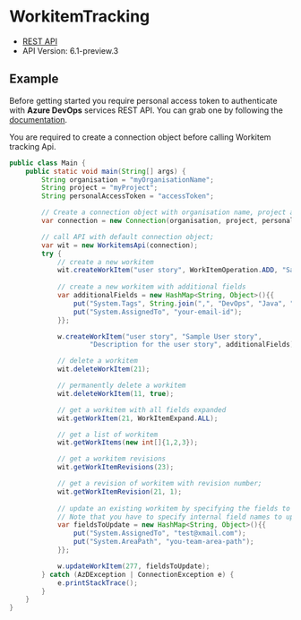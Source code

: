 # WorkitemTracking

- [REST API](https://docs.microsoft.com/en-us/rest/api/azure/devops/wit/work%20items/create?view=azure-devops-rest-6.1)
- API Version: 6.1-preview.3

## Example

Before getting started you require personal access token to authenticate with **Azure DevOps** services REST API.
You can grab one by following the [documentation](https://docs.microsoft.com/en-us/azure/devops/organizations/accounts/use-personal-access-tokens-to-authenticate?WT.mc_id=docs-github-dbrown&view=azure-devops&tabs=preview-page).

You are required to create a connection object before calling Workitem tracking Api.

```java
public class Main {
    public static void main(String[] args) {
        String organisation = "myOrganisationName";
        String project = "myProject";
        String personalAccessToken = "accessToken";

        // Create a connection object with organisation name, project and personal access token.
        var connection = new Connection(organisation, project, personalAccessToken);

        // call API with default connection object;
        var wit = new WorkitemsApi(connection);
        try {
            // create a new workitem
            wit.createWorkItem("user story", WorkItemOperation.ADD, "Sample user story");
            
            // create a new workitem with additional fields
            var additionalFields = new HashMap<String, Object>(){{
                put("System.Tags", String.join(",", "DevOps", "Java", "SDK"));
                put("System.AssignedTo", "your-email-id");
            }};

            w.createWorkItem("user story", "Sample User story",
                    "Description for the user story", additionalFields);

            // delete a workitem
            wit.deleteWorkItem(21);

            // permanently delete a workitem
            wit.deleteWorkItem(11, true);

            // get a workitem with all fields expanded
            wit.getWorkItem(21, WorkItemExpand.ALL);

            // get a list of workitem
            wit.getWorkItems(new int[]{1,2,3});

            // get a workitem revisions
            wit.getWorkItemRevisions(23);

            // get a revision of workitem with revision number;
            wit.getWorkItemRevision(21, 1);
            
            // update an existing workitem by specifying the fields to update.
            // Note that you have to specify internal field names to update it successfully.
            var fieldsToUpdate = new HashMap<String, Object>(){{
                put("System.AssignedTo", "test@xmail.com");
                put("System.AreaPath", "you-team-area-path");
            }};

            w.updateWorkItem(277, fieldsToUpdate);
        } catch (AzDException | ConnectionException e) {
            e.printStackTrace();
        }
    }
}
```